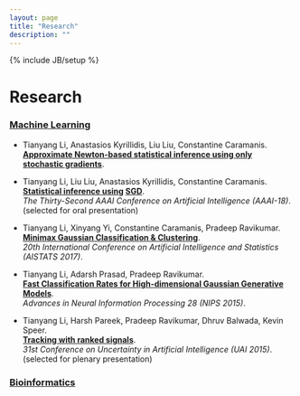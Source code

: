```yaml
---
layout: page
title: "Research"
description: ""
---
```

{% include JB/setup %}

# Research

### [Machine Learning](./)

* Tianyang Li, Anastasios Kyrillidis, Liu Liu, Constantine Caramanis. <br> **[Approximate Newton-based statistical inference using only stochastic gradients](https://arxiv.org/abs/1805.08920)**. <br> 

* Tianyang Li, Liu Liu, Anastasios Kyrillidis, Constantine Caramanis. <br> **[Statistical inference using](./papers/aaai-2018-sgd-statistical-inference.pdf) [SGD](https://arxiv.org/abs/1705.07477)**. <br> *The Thirty-Second AAAI Conference on Artificial Intelligence (AAAI-18)*. (selected for oral presentation)

* Tianyang Li, Xinyang Yi, Constantine Caramanis, Pradeep Ravikumar. <br> **[Minimax Gaussian Classification & Clustering](./papers/aistats-2017-minimax-gaussian-classification-clustering.pdf)**. <br> *20th International Conference on Artificial Intelligence and Statistics (AISTATS 2017)*. 

* Tianyang Li, Adarsh Prasad, Pradeep Ravikumar. <br> **[Fast Classification Rates for High-dimensional Gaussian Generative Models](./papers/nips-2015-gaussian-classification.pdf)**. <br> *Advances in Neural Information Processing 28 (NIPS 2015)*.

* Tianyang Li, Harsh Pareek, Pradeep Ravikumar, Dhruv Balwada, Kevin Speer. <br> **[Tracking with ranked signals](./papers/uai-2015-tracking.pdf)**. <br> *31st Conference on Uncertainty in Artificial Intelligence (UAI 2015)*. (selected for plenary presentation)

### [Bioinformatics](./bioinformatics/)

